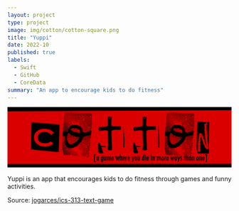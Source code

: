 ```yaml
---
layout: project
type: project
image: img/cotton/cotton-square.png
title: "Yuppi"
date: 2022-10
published: true
labels:
  - Swift
  - GitHub
  - CoreData
summary: "An app to encourage kids to do fitness"
---
```


<img class="img-fluid" src="../img/cotton/cotton-header.png">

Yuppi is an app that encourages kids to do fitness through games and funny activities.

Source: <a href="https://github.com/jogarces/ics-313-text-game"><i class="large github icon "></i>jogarces/ics-313-text-game</a>
